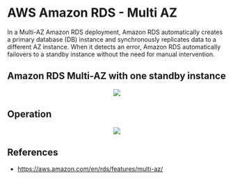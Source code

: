 # AWS Amazon RDS - Multi AZ

In a Multi-AZ Amazon RDS deployment, Amazon RDS automatically creates a primary database (DB) instance and synchronously replicates data to a different AZ instance. When it detects an error, Amazon RDS automatically failovers to a standby instance without the need for manual intervention.

## Amazon RDS Multi-AZ with one standby instance

<p align="center">
  <img src="https://github.com/dimasx010/knowledge/assets/105082657/0a61729d-106a-4139-b067-09c7fcc0417b">
</p>

## Operation 

<p align="center">
  <img src="https://github.com/dimasx010/knowledge/assets/105082657/c1f0ebaf-f960-4aa9-bc07-f4dbc4f375cf">
</p>


## References
- https://aws.amazon.com/en/rds/features/multi-az/


